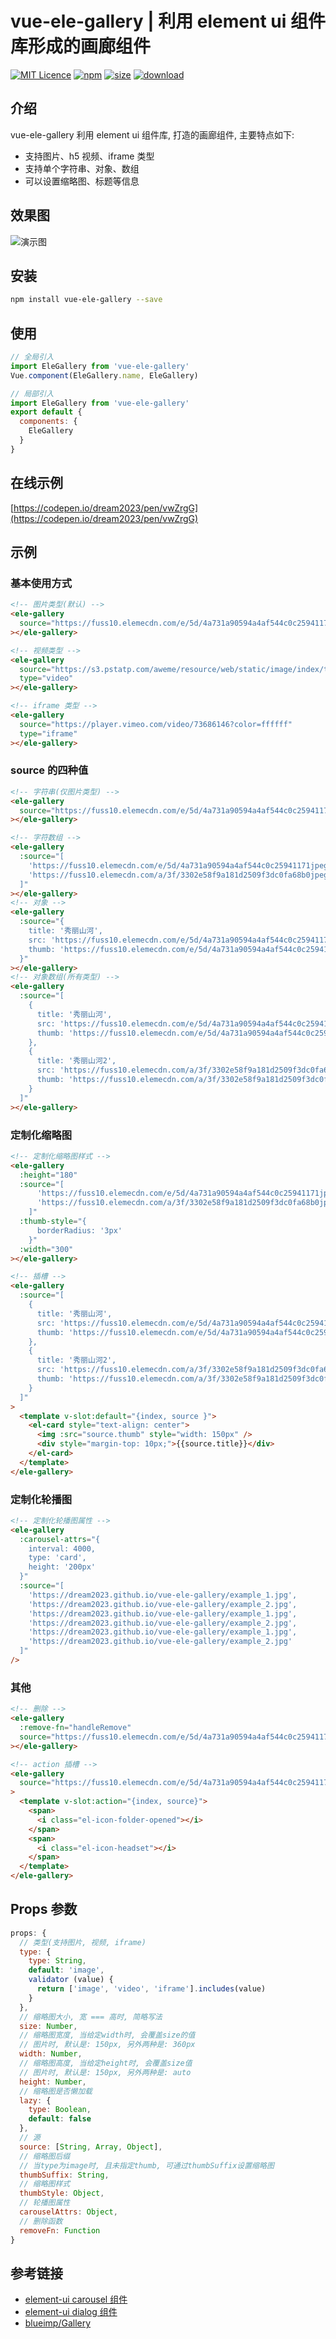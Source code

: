 # vue-ele-gallery | 利用 element ui 组件库形成的画廊组件

[![MIT Licence](https://badges.frapsoft.com/os/mit/mit.svg)](https://opensource.org/licenses/mit-license.php)
[![npm](https://img.shields.io/npm/v/vue-ele-gallery.svg)](https://www.npmjs.com/package/vue-ele-gallery)
[![size](https://img.shields.io/bundlephobia/minzip/vue-ele-gallery.svg)](https://www.npmjs.com/package/vue-ele-gallery)
[![download](https://img.shields.io/npm/dw/vue-ele-gallery.svg)](https://npmcharts.com/compare/vue-ele-gallery?minimal=true)

## 介绍

vue-ele-gallery 利用 element ui 组件库, 打造的画廊组件, 主要特点如下:

- 支持图片、h5 视频、iframe 类型
- 支持单个字符串、对象、数组
- 可以设置缩略图、标题等信息

## 效果图

![演示图](./public/example.gif)

## 安装

```bash
npm install vue-ele-gallery --save
```

## 使用

```js
// 全局引入
import EleGallery from 'vue-ele-gallery'
Vue.component(EleGallery.name, EleGallery)
```

```js
// 局部引入
import EleGallery from 'vue-ele-gallery'
export default {
  components: {
    EleGallery
  }
}
```

## 在线示例

[https://codepen.io/dream2023/pen/vwZrgG](https://codepen.io/dream2023/pen/vwZrgG)

## 示例

### 基本使用方式

```html
<!-- 图片类型(默认) -->
<ele-gallery
  source="https://fuss10.elemecdn.com/e/5d/4a731a90594a4af544c0c25941171jpeg.jpeg"
></ele-gallery>

<!-- 视频类型 -->
<ele-gallery
  source="https://s3.pstatp.com/aweme/resource/web/static/image/index/tvc-v2_30097df.mp4"
  type="video"
></ele-gallery>

<!-- iframe 类型 -->
<ele-gallery
  source="https://player.vimeo.com/video/73686146?color=ffffff"
  type="iframe"
></ele-gallery>
```

### source 的四种值

```html
<!-- 字符串(仅图片类型) -->
<ele-gallery
  source="https://fuss10.elemecdn.com/e/5d/4a731a90594a4af544c0c25941171jpeg.jpeg"
></ele-gallery>

<!-- 字符数组 -->
<ele-gallery
  :source="[
    'https://fuss10.elemecdn.com/e/5d/4a731a90594a4af544c0c25941171jpeg.jpeg',
    'https://fuss10.elemecdn.com/a/3f/3302e58f9a181d2509f3dc0fa68b0jpeg.jpeg'
  ]"
></ele-gallery>
<!-- 对象 -->
<ele-gallery
  :source="{
    title: '秀丽山河',
    src: 'https://fuss10.elemecdn.com/e/5d/4a731a90594a4af544c0c25941171jpeg.jpeg',
    thumb: 'https://fuss10.elemecdn.com/e/5d/4a731a90594a4af544c0c25941171jpeg.jpeg'
  }"
></ele-gallery>
<!-- 对象数组(所有类型) -->
<ele-gallery
  :source="[
    {
      title: '秀丽山河',
      src: 'https://fuss10.elemecdn.com/e/5d/4a731a90594a4af544c0c25941171jpeg.jpeg',
      thumb: 'https://fuss10.elemecdn.com/e/5d/4a731a90594a4af544c0c25941171jpeg.jpeg'
    },
    {
      title: '秀丽山河2',
      src: 'https://fuss10.elemecdn.com/a/3f/3302e58f9a181d2509f3dc0fa68b0jpeg.jpeg',
      thumb: 'https://fuss10.elemecdn.com/a/3f/3302e58f9a181d2509f3dc0fa68b0jpeg.jpeg'
    }
  ]"
></ele-gallery>
```

### 定制化缩略图

```html
<!-- 定制化缩略图样式 -->
<ele-gallery
  :height="180"
  :source="[
      'https://fuss10.elemecdn.com/e/5d/4a731a90594a4af544c0c25941171jpeg.jpeg',
      'https://fuss10.elemecdn.com/a/3f/3302e58f9a181d2509f3dc0fa68b0jpeg.jpeg'
    ]"
  :thumb-style="{
      borderRadius: '3px'
    }"
  :width="300"
></ele-gallery>

<!-- 插槽 -->
<ele-gallery
  :source="[
    {
      title: '秀丽山河',
      src: 'https://fuss10.elemecdn.com/e/5d/4a731a90594a4af544c0c25941171jpeg.jpeg',
      thumb: 'https://fuss10.elemecdn.com/e/5d/4a731a90594a4af544c0c25941171jpeg.jpeg'
    },
    {
      title: '秀丽山河2',
      src: 'https://fuss10.elemecdn.com/a/3f/3302e58f9a181d2509f3dc0fa68b0jpeg.jpeg',
      thumb: 'https://fuss10.elemecdn.com/a/3f/3302e58f9a181d2509f3dc0fa68b0jpeg.jpeg'
    }
  ]"
>
  <template v-slot:default="{index, source }">
    <el-card style="text-align: center">
      <img :src="source.thumb" style="width: 150px" />
      <div style="margin-top: 10px;">{{source.title}}</div>
    </el-card>
  </template>
</ele-gallery>
```

### 定制化轮播图

```html
<!-- 定制化轮播图属性 -->
<ele-gallery
  :carousel-attrs="{
    interval: 4000,
    type: 'card',
    height: '200px'
  }"
  :source="[
    'https://dream2023.github.io/vue-ele-gallery/example_1.jpg',
    'https://dream2023.github.io/vue-ele-gallery/example_2.jpg',
    'https://dream2023.github.io/vue-ele-gallery/example_1.jpg',
    'https://dream2023.github.io/vue-ele-gallery/example_2.jpg',
    'https://dream2023.github.io/vue-ele-gallery/example_1.jpg',
    'https://dream2023.github.io/vue-ele-gallery/example_2.jpg'
  ]"
/>
```

### 其他

```html
<!-- 删除 -->
<ele-gallery
  :remove-fn="handleRemove"
  source="https://fuss10.elemecdn.com/e/5d/4a731a90594a4af544c0c25941171jpeg.jpeg"
></ele-gallery>

<!-- action 插槽 -->
<ele-gallery
  source="https://fuss10.elemecdn.com/e/5d/4a731a90594a4af544c0c25941171jpeg.jpeg"
>
  <template v-slot:action="{index, source}">
    <span>
      <i class="el-icon-folder-opened"></i>
    </span>
    <span>
      <i class="el-icon-headset"></i>
    </span>
  </template>
</ele-gallery>
```

## Props 参数

```js
props: {
  // 类型(支持图片, 视频, iframe)
  type: {
    type: String,
    default: 'image',
    validator (value) {
      return ['image', 'video', 'iframe'].includes(value)
    }
  },
  // 缩略图大小, 宽 === 高时, 简略写法
  size: Number,
  // 缩略图宽度, 当给定width时, 会覆盖size的值
  // 图片时, 默认是: 150px, 另外两种是: 360px
  width: Number,
  // 缩略图高度, 当给定height时, 会覆盖size值
  // 图片时, 默认是: 150px, 另外两种是: auto
  height: Number,
  // 缩略图是否懒加载
  lazy: {
    type: Boolean,
    default: false
  },
  // 源
  source: [String, Array, Object],
  // 缩略图后缀
  // 当type为image时, 且未指定thumb, 可通过thumbSuffix设置缩略图
  thumbSuffix: String,
  // 缩略图样式
  thumbStyle: Object,
  // 轮播图属性
  carouselAttrs: Object,
  // 删除函数
  removeFn: Function
}
```

## 参考链接

- [element-ui carousel 组件](https://element.eleme.cn/#/zh-CN/component/carousel)
- [element-ui dialog 组件](https://element.eleme.cn/#/zh-CN/component/dialog)
- [blueimp/Gallery](https://github.com/blueimp/Gallery)
